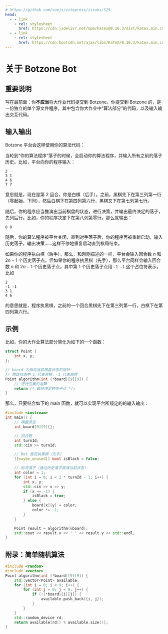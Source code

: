 ```yaml
---
# https://github.com/vuejs/vitepress/issues/529
head:
  - - link
    - rel: stylesheet
      href: https://cdn.jsdelivr.net/npm/katex@0.16.3/dist/katex.min.css
  - - link
    - rel: stylesheet
      href: https://cdn.bootcdn.net/ajax/libs/KaTeX/0.16.3/katex.min.css
---
```


# 关于 Botzone Bot

## 重要说明

写在最前面：你**不应当**将大作业代码提交到 Botzone。你提交到 Botzone 的，是一份独立的单个源文件程序，其中包含你大作业中“算法部分”的代码，以及输入输出交互代码。

## 输入输出

Botzone 平台会这样使用你的算法代码：

当轮到“你的算法程序”落子的时候，会启动你的算法程序，并输入所有之前的落子历史。比如，平台向你的程序输入：

```
2
3 1
4 6
7 7
```

意思就是，现在是第 2 回合，你是白棋（后手）。之前，黑棋先下在第三列第一行（零起始，下同），然后白棋下在第四列第六行，黑棋又下在第七列第七行。

随后，你的程序应当推演出当前棋盘的状态，进行决策，并输出最终决定的落子，先列后行。比如，你的程序决定下在第八列第零行，那么就输出：

```
8 0
```

随后，你的算法程序被平台关闭，直到对手落子后，你的程序再被重新启动，输入历史落子，输出决策……这样不停地重复启动直到棋局结束。

如果你的程序执白棋（后手），那么，和刚刚描述的一样，平台会输入回合数 $n$ 和 $2n - 1$ 个历史落子点。但如果你的程序执黑棋（先手），那么平台同样会输入回合数 $n$ 和 $2n - 1$ 个历史落子点，其中第 $1$ 个历史落子点用 `-1 -1` 这个占位符表示。比如

```
2
-1 -1
3 1
4 6
```

的意思就是，程序执黑棋，之前的一个回合黑棋先下在第三列第一行，白棋下在第四列第六行。

## 示例

比如，你的大作业算法部分简化为如下的一个函数：

```cpp
struct Point {
    int x, y;
};

// board 为指向当前棋盘状态的指针
// 棋盘状态中 1 代表黑棋，-1 代表白棋
Point algorithm(int (*board)[9][9]) {
    // 进行玄奥的运算
    return /* 最终决定的落子点 */;
}
```

那么，只要结合如下的 main 函数，就可以实现平台所规定的的输入输出：

```cpp
#include <iostream>
int main() {
    // 棋盘状态
    int board[9][9]{};

    // 回合数
    int turnId;
    std::cin >> turnId;

    // Bot 是否执黑棋（先手）
    [[maybe_unused]] bool isBlack = false;

    // 轮流落子（通过历史落子推演当前状态）
    int color = 1;
    for (int i = 0; i < 2 * turnId - 1; i++) {
        int x, y;
        std::cin >> x >> y;
        if (x == -1) {
            isBlack = true;
        } else {
            board[x][y] = color;
            color *= -1;
        }
    }

    Point result = algorithm(&board);
    std::cout << result.x << ' ' << result.y << std::endl;
}
```

## 附录：简单随机算法

```cpp
#include <random>
#include <vector>
Point algorithm(int (*board)[9][9]) {
    std::vector<Point> available;
    for (int i = 0; i < 9; i++) {
        for (int j = 0; j < 9; j++) {
            if (!(*board)[i][j]) {
                available.push_back({i, j});
            }
        }
    }
    std::random_device rd;
    return available[rd() % available.size()];
}
```
